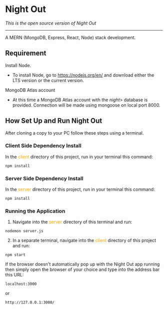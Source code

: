 # Night Out

<i>This is the open source version of Night Out</i>

---

A MERN (MongoDB, Express, React, Node) stack development.

## Requirement

Install Node.

- To install Node, go to https://nodejs.org/en/ and download either the LTS version or the current version.

MongoDB Atlas account

- At this time a MongoDB Atlas account with the <i>night</i>> database is provided. Connection will be made using mongoose on local port 8000.

## How Set Up and Run Night Out

After cloning a copy to your PC follow these steps using a terminal.

### Client Side Dependency Install

In the <span style="color:orange">client</span> directory of this project, run in your terminal this command:

```
npm install
```

### Server Side Dependency Install

In the <span style="color:orange">server</span> directory of this project, run in your terminal this command:

```
npm install
```

### Running the Application

1. Navigate into the <span style="color:orange">server</span> directory of this terminal and run:

```
nodemon server.js
```

2. In a separate terminal, navigate into the <span style="color:orange">client</span> directory of this project and run:

```
npm start
```

If the browser doesn't automatically pop up with the Night Out app running then simply open the browser of your choice and type into the address bar this URL:

```
localhost:3000
```

or

```
http://127.0.0.1:3000/
```
